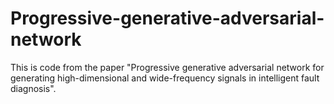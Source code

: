 # Progressive-generative-adversarial-network
This is code from the paper "Progressive generative adversarial network for generating high-dimensional and wide-frequency signals in intelligent fault diagnosis". 
